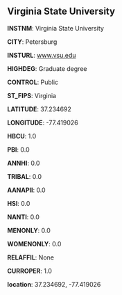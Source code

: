 
Virginia State University
---
**INSTNM**: Virginia State University

**CITY**: Petersburg

**INSTURL**: www.vsu.edu

**HIGHDEG**: Graduate degree

**CONTROL**: Public

**ST_FIPS**: Virginia

**LATITUDE**: 37.234692

**LONGITUDE**: -77.419026

**HBCU**: 1.0

**PBI**: 0.0

**ANNHI**: 0.0

**TRIBAL**: 0.0

**AANAPII**: 0.0

**HSI**: 0.0

**NANTI**: 0.0

**MENONLY**: 0.0

**WOMENONLY**: 0.0

**RELAFFIL**: None

**CURROPER**: 1.0

**location**: 37.234692, -77.419026